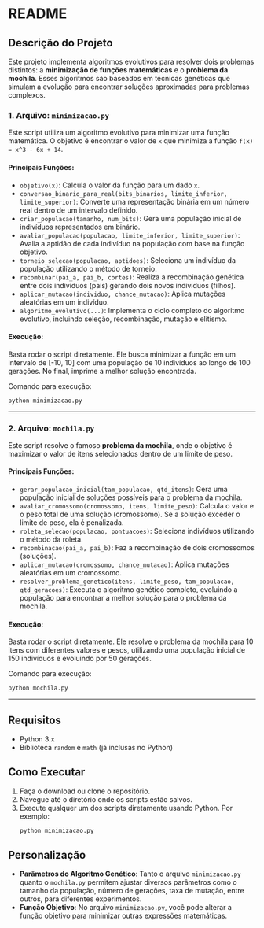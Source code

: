 # README

## Descrição do Projeto

Este projeto implementa algoritmos evolutivos para resolver dois problemas distintos: a **minimização de funções matemáticas** e o **problema da mochila**. Esses algoritmos são baseados em técnicas genéticas que simulam a evolução para encontrar soluções aproximadas para problemas complexos.

### 1. Arquivo: `minimizacao.py`

Este script utiliza um algoritmo evolutivo para minimizar uma função matemática. O objetivo é encontrar o valor de `x` que minimiza a função `f(x) = x^3 - 6x + 14`.

#### Principais Funções:
- `objetivo(x)`: Calcula o valor da função para um dado `x`.
- `conversao_binario_para_real(bits_binarios, limite_inferior, limite_superior)`: Converte uma representação binária em um número real dentro de um intervalo definido.
- `criar_populacao(tamanho, num_bits)`: Gera uma população inicial de indivíduos representados em binário.
- `avaliar_populacao(populacao, limite_inferior, limite_superior)`: Avalia a aptidão de cada indivíduo na população com base na função objetivo.
- `torneio_selecao(populacao, aptidoes)`: Seleciona um indivíduo da população utilizando o método de torneio.
- `recombinar(pai_a, pai_b, cortes)`: Realiza a recombinação genética entre dois indivíduos (pais) gerando dois novos indivíduos (filhos).
- `aplicar_mutacao(individuo, chance_mutacao)`: Aplica mutações aleatórias em um indivíduo.
- `algoritmo_evolutivo(...)`: Implementa o ciclo completo do algoritmo evolutivo, incluindo seleção, recombinação, mutação e elitismo.

#### Execução:
Basta rodar o script diretamente. Ele busca minimizar a função em um intervalo de [-10, 10] com uma população de 10 indivíduos ao longo de 100 gerações. No final, imprime a melhor solução encontrada.

Comando para execução:
```bash
python minimizacao.py
```

---

### 2. Arquivo: `mochila.py`

Este script resolve o famoso **problema da mochila**, onde o objetivo é maximizar o valor de itens selecionados dentro de um limite de peso.

#### Principais Funções:
- `gerar_populacao_inicial(tam_populacao, qtd_itens)`: Gera uma população inicial de soluções possíveis para o problema da mochila.
- `avaliar_cromossomo(cromossomo, itens, limite_peso)`: Calcula o valor e o peso total de uma solução (cromossomo). Se a solução exceder o limite de peso, ela é penalizada.
- `roleta_selecao(populacao, pontuacoes)`: Seleciona indivíduos utilizando o método da roleta.
- `recombinacao(pai_a, pai_b)`: Faz a recombinação de dois cromossomos (soluções).
- `aplicar_mutacao(cromossomo, chance_mutacao)`: Aplica mutações aleatórias em um cromossomo.
- `resolver_problema_genetico(itens, limite_peso, tam_populacao, qtd_geracoes)`: Executa o algoritmo genético completo, evoluindo a população para encontrar a melhor solução para o problema da mochila.

#### Execução:
Basta rodar o script diretamente. Ele resolve o problema da mochila para 10 itens com diferentes valores e pesos, utilizando uma população inicial de 150 indivíduos e evoluindo por 50 gerações.

Comando para execução:
```bash
python mochila.py
```

---

## Requisitos

- Python 3.x
- Biblioteca `random` e `math` (já inclusas no Python)

## Como Executar

1. Faça o download ou clone o repositório.
2. Navegue até o diretório onde os scripts estão salvos.
3. Execute qualquer um dos scripts diretamente usando Python. Por exemplo:
   ```bash
   python minimizacao.py
   ```

## Personalização

- **Parâmetros do Algoritmo Genético**: Tanto o arquivo `minimizacao.py` quanto o `mochila.py` permitem ajustar diversos parâmetros como o tamanho da população, número de gerações, taxa de mutação, entre outros, para diferentes experimentos.
- **Função Objetivo**: No arquivo `minimizacao.py`, você pode alterar a função objetivo para minimizar outras expressões matemáticas.
